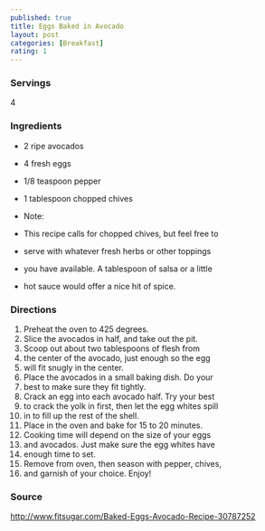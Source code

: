 ```yaml
---
published: true
title: Eggs Baked in Avocado
layout: post
categories: [Breakfast]
rating: 1
---
```

### Servings
4

### Ingredients
- 2 ripe avocados
- 4 fresh eggs
- 1/8 teaspoon pepper
- 1 tablespoon chopped chives

- Note:
- This recipe calls for chopped chives, but feel free to 
- serve with whatever fresh herbs or other toppings 
- you have available. A tablespoon of salsa or a little 
- hot sauce would offer a nice hit of spice.

### Directions
1. Preheat the oven to 425 degrees.
2. Slice the avocados in half, and take out the pit.
3. Scoop out about two tablespoons of flesh from
4. the center of the avocado, just enough so the egg
5. will fit snugly in the center.
6. Place the avocados in a small baking dish. Do your
7. best to make sure they fit tightly.
8. Crack an egg into each avocado half. Try your best
9. to crack the yolk in first, then let the egg whites spill
10. in to fill up the rest of the shell.
11. Place in the oven and bake for 15 to 20 minutes.
12. Cooking time will depend on the size of your eggs
13. and avocados. Just make sure the egg whites have
14. enough time to set.
15. Remove from oven, then season with pepper, chives,
16. and garnish of your choice. Enjoy!

### Source
<a href="http://www.fitsugar.com/Baked-Eggs-Avocado-Recipe-30787252" target="new">http://www.fitsugar.com/Baked-Eggs-Avocado-Recipe-30787252</a>
